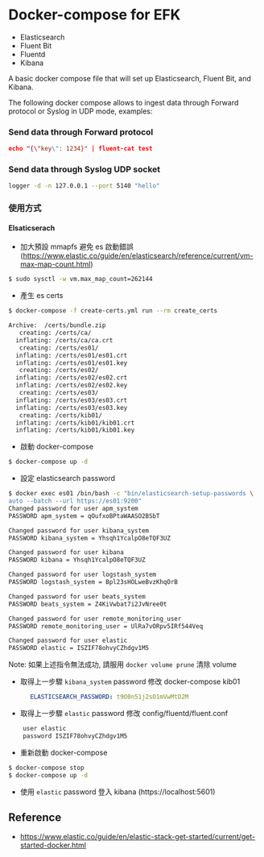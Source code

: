 # Docker-compose for EFK 
- Elasticsearch
- Fluent Bit
- Fluentd
- Kibana

A basic docker compose file that will set up Elasticsearch, Fluent Bit, and Kibana.

The following docker compose allows to ingest data through Forward protocol or Syslog in UDP mode, examples:

### Send data through Forward protocol

```json
echo "{\"key\": 1234}" | fluent-cat test
```

### Send data through Syslog UDP socket

```bash
logger -d -n 127.0.0.1 --port 5140 "hello"
```

### 使用方式

#### Elsaticserach
- 加大預設 mmapfs 避免 es 啟動錯誤 (https://www.elastic.co/guide/en/elasticsearch/reference/current/vm-max-map-count.html)
```bash
$ sudo sysctl -w vm.max_map_count=262144
```

- 產生 es certs
```bash
$ docker-compose -f create-certs.yml run --rm create_certs

Archive:  /certs/bundle.zip
   creating: /certs/ca/
  inflating: /certs/ca/ca.crt        
   creating: /certs/es01/
  inflating: /certs/es01/es01.crt    
  inflating: /certs/es01/es01.key    
   creating: /certs/es02/
  inflating: /certs/es02/es02.crt    
  inflating: /certs/es02/es02.key    
   creating: /certs/es03/
  inflating: /certs/es03/es03.crt    
  inflating: /certs/es03/es03.key    
   creating: /certs/kib01/
  inflating: /certs/kib01/kib01.crt  
  inflating: /certs/kib01/kib01.key  
```

- 啟動 docker-compose
```bash
$ docker-compose up -d
```

- 設定 elasticsearch password
```bash
$ docker exec es01 /bin/bash -c "bin/elasticsearch-setup-passwords \
auto --batch --url https://es01:9200"
Changed password for user apm_system
PASSWORD apm_system = qOufxoBPtaWAASO2BSbT

Changed password for user kibana_system
PASSWORD kibana_system = Yhsqh1YcalpO8eTQF3UZ

Changed password for user kibana
PASSWORD kibana = Yhsqh1YcalpO8eTQF3UZ

Changed password for user logstash_system
PASSWORD logstash_system = Bpl23sHOLweBvzKhqOrB

Changed password for user beats_system
PASSWORD beats_system = Z4KiVwbat7i2JvNree0t

Changed password for user remote_monitoring_user
PASSWORD remote_monitoring_user = UlRa7vORpv5IRf544Veq

Changed password for user elastic
PASSWORD elastic = ISZIF78ohvyCZhdgv1M5
```
Note: 如果上述指令無法成功, 請服用 `docker volume prune` 清除 volume 

- 取得上一步驟 `kibana_system` password 修改 docker-compose kib01
```yaml
      ELASTICSEARCH_PASSWORD: t9O0n51j2sO1mVwMtD2M
```

- 取得上一步驟 `elastic` password 修改 config/fluentd/fluent.conf
```txt
    user elastic
    password ISZIF78ohvyCZhdgv1M5
```

- 重新啟動 docker-compose
```bash
$ docker-compose stop
$ docker-compose up -d
```

- 使用 `elastic` password 登入 kibana (https://localhost:5601)

## Reference
- https://www.elastic.co/guide/en/elastic-stack-get-started/current/get-started-docker.html

